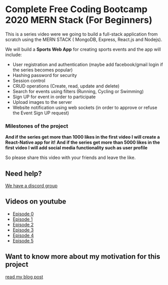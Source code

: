 # Complete Free Coding Bootcamp 2020 MERN Stack (For Beginners) 

This is a series video were we going to build a full-stack application from scratch using the MERN STACK ( MongoDB, Express, React.js and Nodejs).

We will build a <strong>Sports Web App</strong> for creating sports events and the app will include:

* User registration and authentication (maybe add facebook/gmail login if the series becomes popular) 
* Hashing password for security 
* Session control
* CRUD operations (Create, read, update and delete) 
* Search for events using filters (Running, Cycling or Swimming) 
* Sign UP for event in order to participate
* Upload images to the server
* Website notification using web sockets (in order to approve or refuse the Event Sign UP request) 

### Milestones of the project

<strong>And if the series get more than 1000 likes in the first video I will create a React-Native app for it!</strong>
<strong>And if the series get more than 5000 likes in the first video I will add social media functionality such as user profile</strong>


So please share this video with your friends and leave the like.

## Need help?
[We have a discord group](https://discord.gg/Ppdb7zd)

## Videos on youtube

* [Episode 0](https://www.youtube.com/watch?v=_kP5e9fi9yo)
* [Episode 1](https://www.youtube.com/watch?v=U3B2TdYMmmU)
* [Episode 2](https://www.youtube.com/watch?v=STbqBxgKD2I)
* [Episode 3](https://www.youtube.com/watch?v=73WRxi49Czo)
* [Episode 4](https://www.youtube.com/watch?v=T_3xUTF86L8)
* [Episode 5](https://www.youtube.com/watch?v=cN8DFNteYDc)

## Want to know more about my motivation for this project
[read my blog post](http://italktech.io/mern-coding-bootcamp/)
